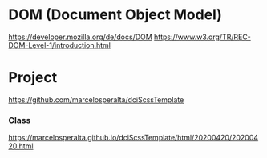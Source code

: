 # DOM (Document Object Model)

https://developer.mozilla.org/de/docs/DOM
https://www.w3.org/TR/REC-DOM-Level-1/introduction.html

# Project

https://github.com/marcelosperalta/dciScssTemplate

### Class

https://marcelosperalta.github.io/dciScssTemplate/html/20200420/20200420.html